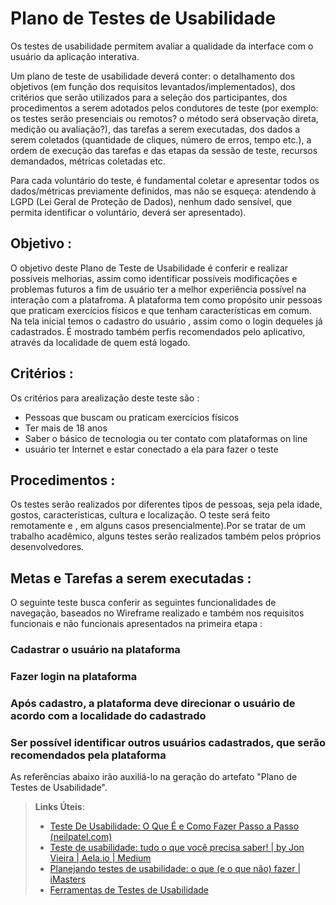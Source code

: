 # Plano de Testes de Usabilidade

Os testes de usabilidade permitem avaliar a qualidade da interface com o usuário da aplicação interativa.

Um plano de teste de usabilidade deverá conter: o detalhamento dos objetivos (em função dos requisitos levantados/implementados), dos critérios que serão utilizados para a seleção dos participantes, dos procedimentos a serem adotados pelos condutores de teste (por exemplo: os testes serão presenciais ou remotos? o método será observação direta, medição ou avaliação?), das tarefas a serem executadas, dos dados a serem coletados (quantidade de cliques, número de erros, tempo etc.), a ordem de execução das tarefas e das etapas da sessão de teste, recursos demandados, métricas coletadas etc.

Para cada voluntário do teste, é fundamental coletar e apresentar todos os dados/métricas previamente definidos, mas não se esqueça: atendendo à LGPD (Lei Geral de Proteção de Dados), nenhum dado sensível, que permita identificar o voluntário, deverá ser apresentado).

## Objetivo :
O objetivo deste Plano de Teste de Usabilidade é conferir e  realizar possíveis melhorias, assim como identificar possíveis modificações e problemas futuros  a fim de  usuário ter a melhor experiência possível na interação com a platafroma. 
A plataforma tem como propósito unir pessoas que praticam exercícios físicos  e que tenham características em comum. Na tela inicial temos o cadastro do usuário , assim como o login dequeles já cadastrados. É mostrado também perfis recomendados pelo aplicativo, através da localidade de quem está logado.

## Critérios : 
 Os critérios para arealização deste teste são : 
 - Pessoas que buscam ou praticam exercícios físicos 
 - Ter mais de 18 anos 
 - Saber o básico de tecnologia ou ter contato com plataformas on line
 -  usuário ter Internet e estar conectado a ela para fazer o teste
 
## Procedimentos : 
Os testes serão realizados por diferentes tipos de pessoas, seja pela idade, gostos, características, cultura e localização. O teste será feito remotamente e , em alguns casos presencialmente).Por se tratar de um trabalho acadêmico, alguns testes serão realizados também pelos próprios desenvolvedores. 

## Metas e Tarefas a serem executadas : 
 O seguinte teste busca conferir as seguintes funcionalidades de navegação, baseados no Wireframe realizado e também nos requisitos funcionais e não funcionais  apresentados na primeira etapa : 
 
 ### Cadastrar o usuário na plataforma 
 ### Fazer login na plataforma 
 ### Após cadastro, a plataforma deve direcionar o usuário de acordo com a localidade do cadastrado 
 ### Ser possível identificar outros usuários cadastrados, que serão recomendados pela plataforma 

As referências abaixo irão auxiliá-lo na geração do artefato "Plano de Testes de Usabilidade".

> **Links Úteis**:
> - [Teste De Usabilidade: O Que É e Como Fazer Passo a Passo (neilpatel.com)](https://neilpatel.com/br/blog/teste-de-usabilidade/)
> - [Teste de usabilidade: tudo o que você precisa saber! | by Jon Vieira | Aela.io | Medium](https://medium.com/aela/teste-de-usabilidade-o-que-voc%C3%AA-precisa-saber-39a36343d9a6/)
> - [Planejando testes de usabilidade: o que (e o que não) fazer | iMasters](https://imasters.com.br/design-ux/planejando-testes-de-usabilidade-o-que-e-o-que-nao-fazer/)
> - [Ferramentas de Testes de Usabilidade](https://www.usability.gov/how-to-and-tools/resources/templates.html)
